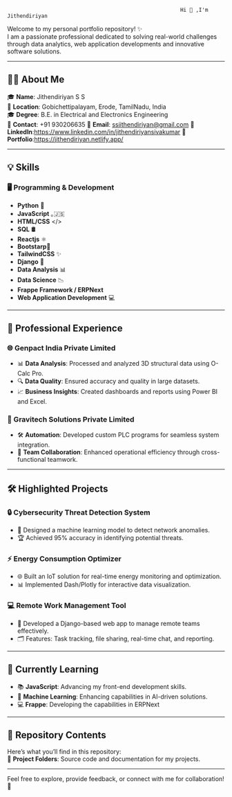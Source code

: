                                                             Hi 👋 ,I'm Jithendiriyan  

Welcome to my personal portfolio repository! ✨  
I am a passionate professional dedicated to solving real-world challenges through data analytics, web application developments and innovative software solutions.  

---

## 🧑‍💼 About Me  

🎓 **Name**: Jithendiriyan S S  
📍 **Location**: Gobichettipalayam, Erode, TamilNadu, India  
🎓 **Degree**: B.E. in Electrical and Electronics Engineering  
📱 **Contact**: +91 930206635 
📩 **Email**: ssjithendiriyan@gmail.com
💼 **LinkedIn**:https://www.linkedin.com/in/jithendiriyansivakumar
🤖 **Portfolio**:https://jithendiriyan.netlify.app/


---

## 💡 Skills  

### 🖥️ Programming & Development  
- **Python** 🐍  
- **JavaScript** ｡🇯‌🇸‌
- **HTML/CSS** </> 
- **SQL** 🛢
- **Reactjs** ⚛️
- **Bootstarp**🎨
- **TailwindCSS** ✨
- **Django** 🌟
- **Data Analysis** 📊
- **Data Science** 📉
- **Frappe Framework / ERPNext**
- **Web Application Development** 💻
  
---

## 💼 Professional Experience  

### 🌐 Genpact India Private Limited
- 📊 **Data Analysis**: Processed and analyzed 3D structural data using O-Calc Pro. 
- 🔍 **Data Quality**: Ensured accuracy and quality in large datasets.  
- 📈 **Business Insights**: Created dashboards and reports using Power BI and Excel.

### 🌟 Gravitech Solutions Private Limited  
- 🛠️ **Automation**: Developed custom PLC programs for seamless system integration.  
- 🤝 **Team Collaboration**: Enhanced operational efficiency through cross-functional teamwork.  

---

## 🛠️ Highlighted Projects  

### 🔒 **Cybersecurity Threat Detection System**  
- 🤖 Designed a machine learning model to detect network anomalies.  
- 🏆 Achieved 95% accuracy in identifying potential threats.  

### ⚡ **Energy Consumption Optimizer**  
- 🌐 Built an IoT solution for real-time energy monitoring and optimization.  
- 📊 Implemented Dash/Plotly for interactive data visualization.  

### 💻 **Remote Work Management Tool**  
- 🌟 Developed a Django-based web app to manage remote teams effectively.  
- 🗂️ Features: Task tracking, file sharing, real-time chat, and reporting.  

---

## 🌱 Currently Learning  

- 📚 **JavaScript**: Advancing my front-end development skills.  
- 🤖 **Machine Learning**: Enhancing capabilities in AI-driven solutions.  
- 💻 **Frappe**: Developing the capabilities in ERPNext
---

## 📂 Repository Contents  

Here’s what you’ll find in this repository:  
📁 **Project Folders**: Source code and documentation for my projects.  

---

Feel free to explore, provide feedback, or connect with me for collaboration! 🤝  


